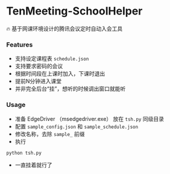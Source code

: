 # TenMeeting-SchoolHelper
🔥 基于网课环境设计的腾讯会议定时自动入会工具

### Features
 - 支持设定课程表 `schedule.json`
 - 支持要求密码的会议
 - 根据时间段在上课时加入，下课时退出
 - 提前N分钟进入课堂
 - 并非完全后台“挂”，想听的时候调出窗口就能听

### Usage
 - 准备 EdgeDriver （msedgedriver.exe） 放在 `tsh.py` 同级目录
 - 配置 `sample_config.json` 和 `sample_schedule.json`
 - 修改名称，去除 `sample_` 前缀
 - 执行
```
python tsh.py
```
 - 一直挂着就行了